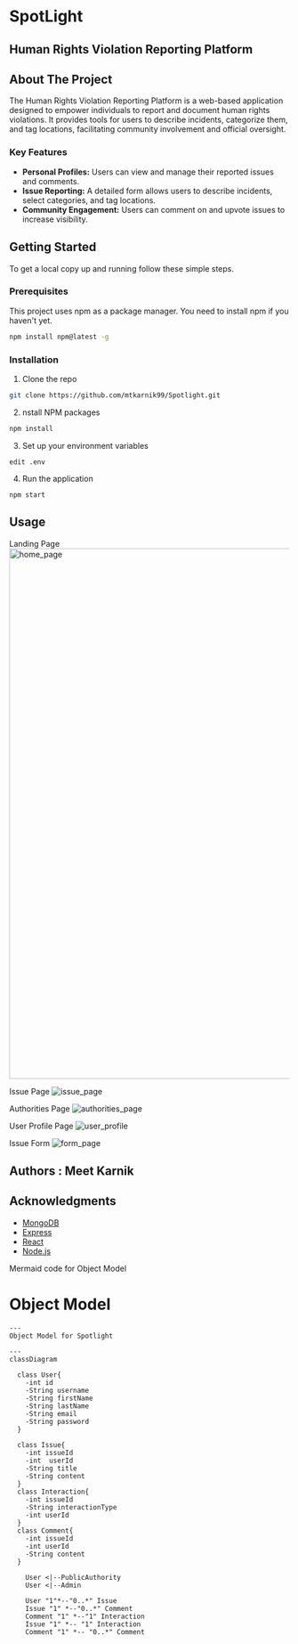 # SpotLight

## Human Rights Violation Reporting Platform

## About The Project
The Human Rights Violation Reporting Platform is a web-based application designed to empower individuals to report and document human rights violations. It provides tools for users to describe incidents, categorize them, and tag locations, facilitating community involvement and official oversight.

### Key Features
- **Personal Profiles:** Users can view and manage their reported issues and comments.
- **Issue Reporting:** A detailed form allows users to describe incidents, select categories, and tag locations.
- **Community Engagement:** Users can comment on and upvote issues to increase visibility.

## Getting Started
To get a local copy up and running follow these simple steps.

### Prerequisites
This project uses npm as a package manager. You need to install npm if you haven't yet.
```bash
npm install npm@latest -g
```

### Installation

1. Clone the repo
```bash
git clone https://github.com/mtkarnik99/Spotlight.git
```
2. nstall NPM packages
```bash
npm install
```
3. Set up your environment variables
```
edit .env
```
4. Run the application
```
npm start
```

## Usage
Landing Page
<img width="953" alt="home_page" src="https://github.com/user-attachments/assets/162907ab-418b-42fa-bc14-2d260353ba6f" />

Issue Page
![issue_page](https://github.com/user-attachments/assets/30d8df11-3256-4482-b159-610cb40ccb7d)


Authorities Page
![authorities_page](https://github.com/user-attachments/assets/69668174-9c85-4c2c-9716-418a81a7d42f)

User Profile Page
![user_profile](https://github.com/user-attachments/assets/1e8def72-2ee4-431c-8689-5707e9c709ed)

Issue Form
![form_page](https://github.com/user-attachments/assets/92ff9d02-a2b2-4f0a-9d07-ee872c221daf)


## Authors : Meet Karnik

## Acknowledgments
- [MongoDB](https://www.mongodb.com/)
- [Express](https://expressjs.com/)
- [React](https://reactjs.org/)
- [Node.js](https://nodejs.org/)

Mermaid code for Object Model

# Object Model

```mermaid
---
Object Model for Spotlight

---
classDiagram

  class User{
    -int id
    -String username
    -String firstName
    -String lastName
    -String email
    -String password
  }

  class Issue{
    -int issueId
    -int  userId
    -String title
    -String content
  }
  class Interaction{
    -int issueId
    -String interactionType
    -int userId
  }
  class Comment{
    -int issueId
    -int userId
    -String content
  }

    User <|--PublicAuthority
    User <|--Admin

    User "1"*--"0..*" Issue
    Issue "1" *--"0..*" Comment
    Comment "1" *--"1" Interaction
    Issue "1" *-- "1" Interaction
    Comment "1" *-- "0..*" Comment

```
